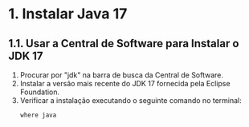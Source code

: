 # 1. Instalar Java 17

## 1.1. Usar a Central de Software para Instalar o JDK 17

1. Procurar por "jdk" na barra de busca da Central de Software.
2. Instalar a versão mais recente do JDK 17 fornecida pela Eclipse Foundation.
3. Verificar a instalação executando o seguinte comando no terminal:
   ```sh
   where java

